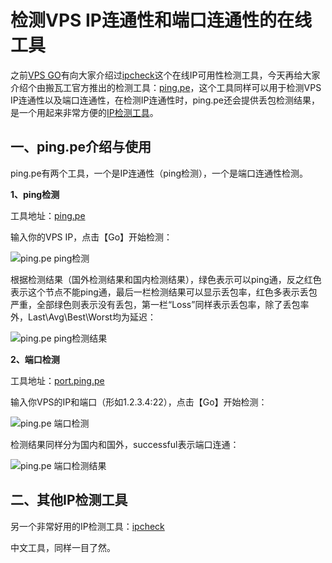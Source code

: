 # 检测VPS IP连通性和端口连通性的在线工具

之前[VPS GO](https://www.vpsgo.com/)有向大家介绍过[ipcheck](https://www.toolsdaquan.com/ipcheck/)这个在线IP可用性检测工具，今天再给大家介绍个由搬瓦工官方推出的检测工具：[ping.pe](https://www.vpsgo.com/tag/ping-pe)，这个工具同样可以用于检测VPS IP连通性以及端口连通性，在检测IP连通性时，ping.pe还会提供丢包检测结果，是一个用起来非常方便的[IP检测工具](https://www.vpsgo.com/tag/ip检测工具)。

## 一、ping.pe介绍与使用

ping.pe有两个工具，一个是IP连通性（ping检测），一个是端口连通性检测。

**1、ping检测**

工具地址：[ping.pe](https://www.bwgyhw.cn/go/?url=https://ping.pe)

输入你的VPS IP，点击【Go】开始检测：

![ping.pe ping检测](https://www.vpsgo.com/wp-content/uploads/2020/04/ping-pe.jpg)

根据检测结果（国外检测结果和国内检测结果），绿色表示可以ping通，反之红色表示这个节点不能ping通，最后一栏检测结果可以显示丢包率，红色多表示丢包严重，全部绿色则表示没有丢包，第一栏“Loss”同样表示丢包率，除了丢包率外，Last\Avg\Best\Worst均为延迟：

![ping.pe ping检测结果](https://www.vpsgo.com/wp-content/uploads/2020/04/ping-pe-result.jpeg)

**2、端口检测**

工具地址：[port.ping.pe](https://www.vpsgo.com/url/aHR0cHM6Ly9wb3J0LnBpbmcucGU=)

输入你VPS的IP和端口（形如1.2.3.4:22），点击【Go】开始检测：

![ping.pe 端口检测](https://www.vpsgo.com/wp-content/uploads/2020/04/port-ping-pe.jpg)

检测结果同样分为国内和国外，successful表示端口连通：

![ping.pe 端口检测结果](https://www.vpsgo.com/wp-content/uploads/2020/04/port-ping-pe-result.jpeg)

## 二、其他IP检测工具

另一个非常好用的IP检测工具：[ipcheck](https://www.toolsdaquan.com/ipcheck/)

中文工具，同样一目了然。